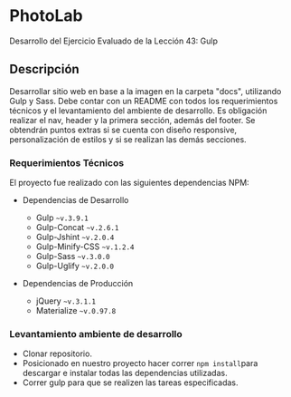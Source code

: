 # PhotoLab
Desarrollo del Ejercicio Evaluado de la Lección 43: Gulp

## Descripción
Desarrollar sitio web en base a la imagen en la carpeta "docs", utilizando Gulp y Sass. Debe contar con un README con todos los requerimientos técnicos y el levantamiento del ambiente de desarrollo. Es obligación realizar el nav, header y la primera sección, además del footer. Se obtendrán puntos extras si se cuenta con diseño responsive, personalización de estilos y si se realizan las demás secciones.

### Requerimientos Técnicos

El proyecto fue realizado con las siguientes dependencias NPM:

+ Dependencias de Desarrollo 
  - Gulp `~v.3.9.1`
  - Gulp-Concat `~v.2.6.1`
  - Gulp-Jshint `~v.2.0.4`
  - Gulp-Minify-CSS `~v.1.2.4`
  - Gulp-Sass `~v.3.0.0`
  - Gulp-Uglify `~v.2.0.0`

+ Dependencias de Producción 
  - jQuery `~v.3.1.1`
  - Materialize `~v.0.97.8`

### Levantamiento ambiente de desarrollo

+ Clonar repositorio.
+ Posicionado en nuestro proyecto hacer correr `npm install`para descargar e instalar todas las dependencias utilizadas.
+ Correr gulp para que se realizen las tareas especificadas.

